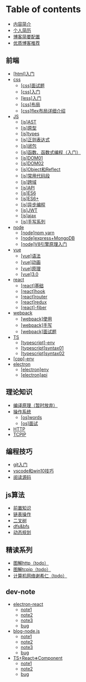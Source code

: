 # Table of contents

* [内容简介](README.md)
* [个人简历](resume.md)
* [博客简要配置](blogsetting.md)
* [优质博客推荐](quality-blog.md)

## 前端 <a id="fontend"></a>

* [\[html\]入门](fontend/html.md)
* [css](fontend/css/README.md)
  * [\[css\]面试题](fontend/css/question.md)
  * [\[css\]入门](fontend/css/cssprime.md)
  * [\[less\]入门](fontend/css/less.md)
  * [\[css\]布局](fontend/css/layout.md)
  * [\[css\]flex布局详细介绍](fontend/css/flex.md)
* [JS](fontend/js/README.md)
  * [\[js\]AST](fontend/js/ast.md)
  * [\[js\]原型](fontend/js/proto.md)
  * [\[js\]types](fontend/js/datatype.md)
  * [\[js\]正则表达式](fontend/js/regexp.md)
  * [\[js\]闭包](fontend/js/closure.md)
  * [\[js\]函数、函数式编程（入门）](fontend/js/functional.md)
  * [\[js\]DOM01](fontend/js/dom01.md)
  * [\[js\]DOM02](fontend/js/dom02.md)
  * [\[js\]Object和Reflect](fontend/js/object.md)
  * [\[js\]常用代码段](fontend/js/snippet.md)
  * [\[js\]跨域](fontend/js/crossdomian.md)
  * [\[js\]API](fontend/js/api.md)
  * [\[js\]ES6](fontend/js/es6.md)
  * [\[js\]ES6+](fontend/js/es6plus.md)
  * [\[js\]异步编程](fontend/js/async.md)
  * [\[js\]JWT](fontend/js/jwt.md)
  * [\[js\]ajax](fontend/js/ajax.md)
  * [\[js\]手写系列](fontend/js/javascripthandwrite.md)
* [node](fontend/node/README.md)
  * [\[node\]npm yarn](fontend/node/npm-yarn.md)
  * [\[node\]express+MongoDB](fontend/node/express+mongodb.md)
  * [\[node\]V8引擎原理入门](fontend/node/v8-engine.md)
* [vue](fontend/vue/README.md)
  * [\[vue\]语法](fontend/vue/vueprime01.md)
  * [\[vue\]动画](fontend/vue/vueprime02.md)
  * [\[vue\]原理](fontend/vue/vuetheoty.md)
  * [\[vue\]3.0](fontend/vue/vue3.0.md)
* [react](fontend/react/README.md)
  * [\[react\]基础](fontend/react/reactprime.md)
  * [\[react\]hook](fontend/react/react-hook.md)
  * [\[react\]router](fontend/react/react-router.md)
  * [\[react\]redux](fontend/react/react-redux.md)
  * [\[react\]-fiber](fontend/react/react-fiber.md)
* [webpack](fontend/webpack/README.md)
  * [\[webpack\]使用](fontend/webpack/webpack01.md)
  * [\[webpack\]手写](fontend/webpack/webpack02.md)
  * [\[webpack\]面试题](fontend/webpack/webpack03.md)
* [TS](fontend/ts/README.md)
  * [\[typescript\]-env](fontend/ts/typescriptprime.md)
  * [\[typescript\]syntax01](fontend/ts/typescript-syntax01.md)
  * [\[typescript\]syntax02](fontend/ts/typescript-syntax02.md)
* [\[cpp\]-env](fontend/cpp-env.md)
* [electron](fontend/electron/README.md)
  * [\[electron\]env](fontend/electron/electron-env.md)
  * [\[electron\]api](fontend/electron/electron-api.md)

## 理论知识 <a id="cs-stack"></a>

* [编译原理（暂时放弃）](cs-stack/compilers.md)
* [操作系统](cs-stack/os/README.md)
  * [\[os\]words](cs-stack/os/os-words.md)
  * [\[os\]面试](cs-stack/os/os-interview.md)
* [HTTP](cs-stack/http.md)
* [TCPIP](cs-stack/tcp-ip.md)

## 编程技巧 <a id="awesome-incode"></a>

* [git入门](awesome-incode/git.md)
* [vscode和win10技巧](awesome-incode/toolsshortcut.md)
* [阅读源码](awesome-incode/yue-du-yuan-ma.md)

## js算法 <a id="js-algorithm"></a>

* [前置知识](js-algorithm/prev-algorithm.md)
* [链表操作](js-algorithm/linkedlist-opt.md)
* [二叉树](js-algorithm/bst-opt.md)
* [dfs&bfs](js-algorithm/dfs-bfs.md)
* [动态规划](js-algorithm/dp.md)

## 精读系列 <a id="read-book"></a>

* [图解http（todo）](read-book/pic-http.md)
* [图解tcpip（todo）](read-book/pic-tcp-ip.md)
* [计算机网络谢希仁（todo）](read-book/network-xxr.md)

## dev-note

* [electron-react](dev-note/electron-react/README.md)
  * [note1](dev-note/electron-react/note1.md)
  * [note2](dev-note/electron-react/note2.md)
  * [note3](dev-note/electron-react/note3.md)
  * [bug](dev-note/electron-react/bug.md)
* [blog-node.js](dev-note/blog-node.js/README.md)
  * [note1](dev-note/blog-node.js/note1.md)
  * [note2](dev-note/blog-node.js/note2.md)
  * [note3](dev-note/blog-node.js/note3.md)
  * [bug](dev-note/blog-node.js/bug.md)
* [TS+React=&gt;Component](dev-note/ts+react-component/README.md)
  * [note1](dev-note/ts+react-component/note1.md)
  * [note2](dev-note/ts+react-component/note2.md)
  * [bug](dev-note/ts+react-component/bug.md)

